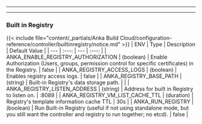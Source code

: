 
---
---
### Built in Registry
{{< include file="content/_partials/Anka Build Cloud/configuration-reference/controller/builtinregistry/notice.md" >}}
| ENV | Type | Description | Default Value |
| --- | :---: | --- | :---: |
| ANKA_ENABLE_REGISTRY_AUTHORIZATION | (boolean) | Enable Authorization (Users, groups, permission control for specific certificates) in the Registry. | false |
| ANKA_REGISTRY_ACCESS_LOGS | (boolean) | Enables registry access logs. | false |
| ANKA_REGISTRY_BASE_PATH | (string) | Built-in Registry's data storage path. |  |
| ANKA_REGISTRY_LISTEN_ADDRESS | (string) | Address for built in Registry to listen on. | :8089 |
| ANKA_REGISTRY_VM_LIST_CACHE_TTL | (duration) | Registry's template information cache TTL | 30s |
| ANKA_RUN_REGISTRY | (boolean) | Run Built-in Registry (useful if not using standalone mode, but you still want the controller and registry to run together; no etcd). | false |
